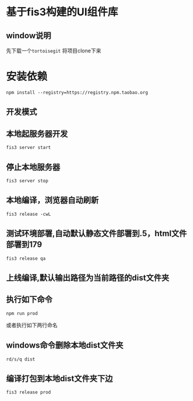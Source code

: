 # 基于fis3构建的UI组件库

## window说明

先下载一个`tortoisegit` 将项目clone下来

# 安装依赖

```shell
npm install --registry=https://registry.npm.taobao.org
```

## 开发模式

## 本地起服务器开发

```shell
fis3 server start
```
## 停止本地服务器

```shell
fis3 server stop
```
## 本地编译，浏览器自动刷新

```shell
fis3 release -cwL
```
## 测试环境部署,自动默认静态文件部署到.5，html文件部署到179

```shell
fis3 release qa
```
## 上线编译,默认输出路径为当前路径的dist文件夹  

## 执行如下命令
```shell
npm run prod
```
或者执行如下两行命名

## windows命令删除本地dist文件夹
```shell
rd/s/q dist
```
## 编译打包到本地dist文件夹下边
```shell
fis3 release prod
```